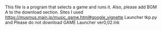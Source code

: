 This file is a program that selects a game and runs it.
Also, please add BGM A to the download section.
Sites I used
https://musmus.main.jp/music_game.html#google_vignette
Launcher tkp.py and
Please do not download GAME Launcher ver0,02.lnk
